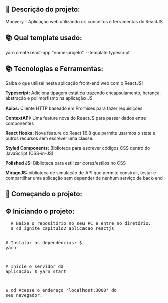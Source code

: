 <h2>📃 Descrição do projeto:</h2>
Moovery - Aplicação web utilizando os conceitos e ferramentas do ReactJS

<h2>📚 Qual template usado:</h2>
yarn create react-app "nome-projeto" --template typescript

<h2>📚 Tecnologias e Ferramentas:</h2>
Saiba o que utilizei nesta aplicação front-end web com o ReactJS!

<strong>Typescript:</strong> Adiciona tipagem estática trazendo encapsulamento, herança, abstração e polimorfismo na aplicação JS

<strong>Axios:</strong> Cliente HTTP baseado em Promises para fazer requisições

<strong>ContextAPI:</strong> Uma feature nova do ReactJS para passar dados entre componentes

<strong>React Hooks:</strong> Nova feature do React 16.8 que permite usarmos o state e outros recursos sem escrever uma classe.

<strong>Styled Components:</strong> Biblioteca para escrever códigos CSS dentro do JavaScript (CSS-in-JS)

<strong>Polished JS:</strong> Biblioteca para estilizar cores/estilos no CSS

<strong>MirageJS:</strong> biblioteca de simulação de API que permite construir, testar e compartilhar uma aplicação sem depender de nenhum serviço de back-end

<h2>🚀 Começando o projeto:</h2>


<h2>⚙️ Iniciando o projeto:</h2>
<div class="highlight highlight-source-shell">
<pre>
  <span class="pl-c"><span class="pl-c">#</span> Baixe o repositório no seu PC e entre no diretório:</span>
  $ <span class="pl-c1">cd</span> ignite_capitulo2_aplicacao_reactjs
  
  <span><span class="pl-c">#</span> Instalar as dependências:</span>
  $ yarn

  <span><span class="pl-c">#</span> Inicie o servidor da aplicação:</span>
  $ yarn start

  $ <span class="pl-c1">cd</span> Acesse o endereço 'localhost:3000' do seu navegador. 

</pre>
</div>